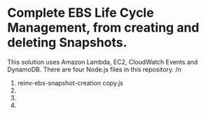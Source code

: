 # Complete EBS Life Cycle Management, from creating and deleting Snapshots.
This solution uses Amazon Lambda, EC2, CloudWatch Events and DynamoDB. 
There are four Node.js files in this repository. /n
1. reinv-ebs-snapshot-creation copy.js
2. 
3. 
4. 


